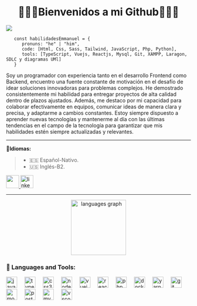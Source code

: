 
<div id="header">
      <h1 align="center">👨🏻‍💻<b>Bienvenidos a mi Github</b>👨🏻‍💻</h1> 
       <img src="https://github.com/Emmanuelxs13/Emmanuelxs13/assets/123176096/87a4fa01-e170-46fb-92ad-4ef4947423f1"/>
   
   ```
      const habilidadesEmmanuel = {
         pronuns: "he" | "him",
         code: [Html, Css, Sass, Tailwind, JavaScript, Php, Python],
         tools: [TypeScript, Vuejs, Reactjs, Mysql, Git, XAMPP, Laragon, SDLC y diagramas UMl]
      }

   ```
Soy un programador con experiencia tanto en el desarrollo Frontend como Backend, encuentro una fuente constante de motivación en el desafío de idear soluciones innovadoras para problemas complejos. He demostrado consistentemente mi habilidad para entregar proyectos de alta calidad dentro de plazos ajustados. Además, me destaco por mi capacidad para colaborar efectivamente en equipos, comunicar ideas de manera clara y precisa, y adaptarme a cambios constantes. Estoy siempre dispuesto a aprender nuevas tecnologías y mantenerme al día con las últimas tendencias en el campo de la tecnología para garantizar que mis habilidades estén siempre actualizadas y relevantes.
   </div> 
   
   ---
   
   🧠**Idiomas:**
   > - 🇪🇸 Español-Nativo.
   > - 🇺🇸 Inglés-B2.
   
   <a href="mailto:emmanuelberriojimenez13@gmail.com" target='_blank'>
      <img src="https://img.shields.io/badge/Gmail-Gmail?style=flat-square&logo=gmail&label=Mi&color=0077B5&logoColor=white&labelColor=&style=for-the-badge" height="35" (mailto:test@test.com)
   </a>
    <a href="https://www.linkedin.com/in/emmanuel-berrio-jimenez/" target="_blank">
      <img src="https://img.shields.io/static/v1?message=LinkedIn&style=flat-square&logo=linkedin&label=Mi&color=0077B5&logoColor=white&labelColor=&style=for-the-badge" height="35" alt="linkedin logo" />
    </a>
   
   ---
   
   <div align="center">
     <img src="https://github-readme-stats.vercel.app/api/top-langs?username=Emmanuelxs13&locale=en&hide_title=false&layout=compact&card_width=320&langs_count=5&theme=radical&hide_border=false" height="150" alt="languages graph"  />
   </div>
   
   <div align="left">
     <h3>🔨 Languages and Tools:</h3>
     <div align="left">
     <img src="https://cdn.jsdelivr.net/gh/devicons/devicon/icons/javascript/javascript-original.svg" height="30" alt="javascript logo"  />
     <img width="12" />
     <img src="https://cdn.jsdelivr.net/gh/devicons/devicon/icons/typescript/typescript-original.svg" height="30" alt="typescript logo"  />
     <img width="12" />
     <img src="https://cdn.jsdelivr.net/gh/devicons/devicon/icons/css3/css3-original.svg" height="30" alt="css3 logo"  />
     <img width="12" />
     <img src="https://cdn.jsdelivr.net/gh/devicons/devicon/icons/nodejs/nodejs-original.svg" height="30" alt="nodejs logo"  />
     <img width="12" />
     <img src="https://cdn.jsdelivr.net/gh/devicons/devicon/icons/vuejs/vuejs-original.svg" height="30" alt="vuejs logo"  />
     <img width="12" />
     <img src="https://cdn.jsdelivr.net/gh/devicons/devicon/icons/react/react-original.svg" height="30" alt="reactjs logo"  />
     <img width="12" />
     <img src="https://cdn.jsdelivr.net/gh/devicons/devicon/icons/php/php-original.svg" height="30" alt="php logo"  />
     <img width="12" />
     <img src="https://cdn.jsdelivr.net/gh/devicons/devicon/icons/docker/docker-original.svg" height="30" alt="docker logo"  />
     <img width="12" />
     <img src="https://cdn.jsdelivr.net/gh/devicons/devicon/icons/yarn/yarn-original.svg" height="30" alt="yarn logo"  />
     <img width="12" />
     <img src="https://cdn.jsdelivr.net/gh/devicons/devicon/icons/git/git-original.svg" height="30" alt="git logo"  />
     <img width="12" />
     <img src="https://cdn.jsdelivr.net/gh/devicons/devicon/icons/mongodb/mongodb-original.svg" height="30" alt="mongodb logo"  />
     <img width="12" />
     <img src="https://cdn.jsdelivr.net/gh/devicons/devicon/icons/postgresql/postgresql-original.svg" height="30" alt="postgresql logo"  />
     <img width="12" />
     <img src="https://cdn.jsdelivr.net/gh/devicons/devicon/icons/mysql/mysql-original.svg" height="30" alt="mysql logo"  />
     <img width="12" />
      <img src="https://cdn.jsdelivr.net/gh/devicons/devicon/icons/vscode/vscode-original.svg" height="30" alt="vscode logo"  />
     <img width="12" />
   </div>
</div>
